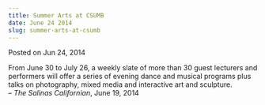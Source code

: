 ```yaml
---
title: Summer Arts at CSUMB
date: June 24 2014
slug: summer-arts-at-csumb
---
```


 



<span class="date">Posted on Jun 24, 2014    </span>
<p>From June 30 to July 26, a weekly slate of more than 30 guest
lecturers and performers will offer a series of evening dance and
musical programs plus talks on photography, mixed media and
interactive art and sculpture.<br>
&#x2013; <em>The Salinas Californian</em>, June 19, 2014</br></p>





```
